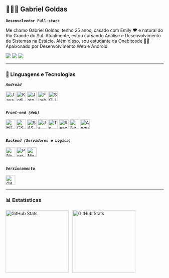 ## 👨🏼‍💻 Gabriel Goldas

**`Desenvolvedor Full-stack`**

Me chamo Gabriel Goldas, tenho 25 anos, casado com Emily ❤️ e natural do Rio Grande do Sul. Atualmente, estou cursando Análise e Desenvolvimento de Sistemas na Estácio. Além disso, sou estudante da Onebitcode 🤘🏼 Apaixonado por Desenvolvimento Web e Android. 
<div> 
    <a href="https://www.linkedin.com/in/gabrielgoldas/" target="_blank"><img src="https://img.shields.io/badge/-LinkedIn-%230077B5?style=for-the-badge&logo=linkedin&logoColor=white" target="_blank"></a>
    <a href = "mailto:gabriel.goldas@gmail.com"><img src="https://img.shields.io/badge/-Gmail-%23333?style=for-the-badge&logo=gmail&logoColor=white" target="_blank"></a>
    <a href="https://instagram.com/gabriel_goldas" target="_blank"><img src="https://img.shields.io/badge/-Instagram-%23E4405F?style=for-the-badge&logo=instagram&logoColor=white" target="_blank"></a> 
</div>

---
### 🤖 Linguagens e Tecnologias

***`Android`*** 
<div style="display: inline_block">
    <img align="center" alt="Java" height="30" width="30" src="https://cdn.jsdelivr.net/gh/devicons/devicon@latest/icons/java/java-original.svg">
    <img align="center" alt="Kotlin" height="30" width="30" src="https://cdn.jsdelivr.net/gh/devicons/devicon@latest/icons/kotlin/kotlin-original.svg">
    <img align="center" alt="Jatpack Compose" height="30" width="30" src="https://cdn.jsdelivr.net/gh/devicons/devicon@latest/icons/jetpackcompose/jetpackcompose-original.svg">
    <img align="center" alt="Firebase" height="30" width="30" src="https://cdn.jsdelivr.net/gh/devicons/devicon@latest/icons/firebase/firebase-original.svg">
    <img align="center" alt="SQLite" height="30" width="30" src="https://cdn.jsdelivr.net/gh/devicons/devicon@latest/icons/sqlite/sqlite-original.svg">
</div></br>

***`Front-end (Web)`***
<div style="display: inline_block">
    <img align="center" alt="HTML" height="30" width="30" src="https://cdn.jsdelivr.net/gh/devicons/devicon@latest/icons/html5/html5-original.svg">
    <img align="center" alt="CSS" height="30" width="30" src="https://cdn.jsdelivr.net/gh/devicons/devicon@latest/icons/css3/css3-original.svg">
    <img align="center" alt="SASS" height="30" width="30" src="https://cdn.jsdelivr.net/gh/devicons/devicon@latest/icons/sass/sass-original.svg">
    <img align="center" alt="Js" height="30" width="30" src="https://cdn.jsdelivr.net/gh/devicons/devicon@latest/icons/javascript/javascript-original.svg">
    <img align="center" alt="Ts" height="30" width="30" src="https://cdn.jsdelivr.net/gh/devicons/devicon@latest/icons/typescript/typescript-original.svg">
    <img align="center" alt="React" height="30" width="30" src="https://cdn.jsdelivr.net/gh/devicons/devicon@latest/icons/react/react-original.svg">
    <img align="center" alt="Next.js" height="30" width="30" src="https://cdn.jsdelivr.net/gh/devicons/devicon@latest/icons/nextjs/nextjs-original.svg">
    <img align="center" alt="Angular" height="30" width="30" src="https://cdn.jsdelivr.net/gh/devicons/devicon@latest/icons/angular/angular-original.svg">
</div></br>    

***`Backend (Servidores e Lógica)`***
<div style="display: inline_block">
    <img align="center" alt="Node.js" height="30" width="30" src="https://cdn.jsdelivr.net/gh/devicons/devicon@latest/icons/nodejs/nodejs-original.svg">
    <img align="center" alt="Postgresql" height="30" width="30" src="https://cdn.jsdelivr.net/gh/devicons/devicon@latest/icons/postgresql/postgresql-original.svg">
    <img align="center" alt="MySQL" height="30" width="30" src="https://cdn.jsdelivr.net/gh/devicons/devicon@latest/icons/mysql/mysql-original.svg">
</div></br>

***`Versionamento`***
<div style="display: inline_block">
    <img align="center" alt="Git" height="30" width="30" src="https://cdn.jsdelivr.net/gh/devicons/devicon@latest/icons/git/git-original.svg">
</div>

---

### 📊 Estatísticas
<p>
    <img
        align="left"
        alt="GitHub Stats"
        height="200"
        style="padding-right: 10px;"
        src="https://github-readme-stats.vercel.app/api?username=gabrielgoldas&show_icons=true&theme=radical"
    />
    <img
        align="left"
        alt="GitHub Stats"
        height="200"
        style="padding-right: 10px;"
        src="https://github-readme-stats.vercel.app/api/top-langs/?username=gabrielgoldas&theme=radical&layout=compact&langs_count=9"
    />
</p>
